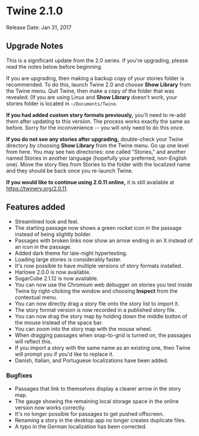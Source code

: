 # Twine 2.1.0

Release Date: Jan 31, 2017

## Upgrade Notes

This is a significant update from the 2.0 series. If you're upgrading, please read the notes below before beginning.

If you are upgrading, then making a backup copy of your stories folder is recommended. To do this, launch Twine 2.0 and choose **Show Library** from the Twine menu. Quit Twine, then make a copy of the folder that was revealed. (If you are using Linux and **Show Library** doesn't work, your stories folder is located in `~/Documents/Twine`.

**If you had added custom story formats previously,** you'll need to re-add them after updating to this version. The process works exactly the same as before. Sorry for the inconvenience -- you will only need to do this once.

**If you do not see any stories after upgrading,** double-check your Twine directory by choosing **Show Library** from the Twine menu. Go up one level from here. You may see two directories: one called "Stories," and another named Stories in another language (hopefully your preferred, non-English one). Move the story files from Stories to the folder with the localized name and they should be back once you re-launch Twine.

**If you would like to continue using 2.0.11 online,** it is still available at <https://twinery.org/2.0.11>.

## Features added

- Streamlined look and feel.
- The starting passage now shows a green rocket icon in the passage instead of being slightly bolder.
- Passages with broken links now show an arrow ending in an X instead of an icon in the passage.
- Added dark theme for late-night hypertexting.
- Loading large stories is considerably faster.
- It's now possible to have multiple versions of story formats installed.
- Harlowe 2.0.0 is now available.
- SugarCube 2.1.12 is now available.
- You can now use the Chromium web debugger on stories you test inside Twine by right-clicking the window and choosing **Inspect** from the contextual menu.
- You can now directly drag a story file onto the story list to import it.
- The story format version is now recorded in a published story file.
- You can now drag the story map by holding down the middle button of the mouse instead of the space bar.
- You can zoom into the story map with the mouse wheel.
- When dragging passages when snap-to-grid is turned on, the passages will reflect this.
- If you import a story with the same name as an existing one, then Twine will prompt you if you'd like to replace it.
- Danish, Italian, and Portuguese localizations have been added.

### Bugfixes

- Passages that link to themselves display a clearer arrow in the story map.
- The gauge showing the remaining local storage space in the online version now works correctly.
- It's no longer possible for passages to get pushed offscreen.
- Renaming a story in the desktop app no longer creates duplicate files.
- A typo in the German localization has been corrected.
